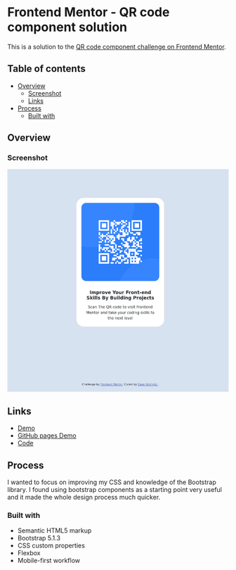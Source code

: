 # Frontend Mentor - QR code component solution

This is a solution to the [QR code component challenge on Frontend Mentor](https://www.frontendmentor.io/challenges/qr-code-component-iux_sIO_H).

## Table of contents

- [Overview](#overview)
  - [Screenshot](#screenshot)
  - [Links](#Links)
- [Process](#Process)
  - [Built with](#built-with)

## Overview

### Screenshot

![](./images/screenshot.png)

## Links

- [Demo](https://dev.susflatnine.xyz/frontend-dev-qr-code/)
- [GitHub pages Demo](https://eagle-251.github.io/frontend-dev-qr-code/)
- [Code](https://github.com/Eagle-251/frontend-dev-qr-code)

## Process

I wanted to focus on improving my CSS and knowledge of the Bootstrap library. I found using bootstrap components as a starting point very useful and it made the whole design process much quicker.

### Built with

- Semantic HTML5 markup
- Bootstrap 5.1.3
- CSS custom properties
- Flexbox
- Mobile-first workflow
